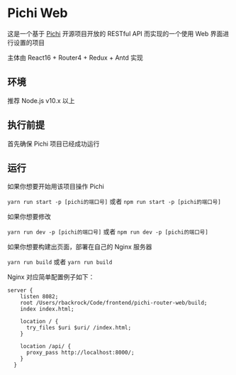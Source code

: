 # Pichi Web

这是一个基于 [Pichi](https://github.com/pichi-router/pichi) 开源项目开放的 RESTful API 而实现的一个使用 Web 界面进行设置的项目

主体由 React16 + Router4 + Redux + Antd 实现

## 环境
推荐 Node.js v10.x 以上

## 执行前提
首先确保 Pichi 项目已经成功运行

## 运行
如果你想要开始用该项目操作 Pichi

`yarn run start -p [pichi的端口号]` 或者 `npm run start -p [pichi的端口号]` 

如果你想要修改

`yarn run dev -p [pichi的端口号]` 或者 `npm run dev -p [pichi的端口号]`

如果你想要构建出页面，部署在自己的 Nginx 服务器

`yarn run build` 或者 `yarn run build`

Nginx 对应简单配置例子如下：

```
server {
    listen 8082;
    root /Users/rbackrock/Code/frontend/pichi-router-web/build;
    index index.html;
  
    location / {
      try_files $uri $uri/ /index.html;
    }
  
    location /api/ {
      proxy_pass http://localhost:8000/;
    }
  } 
```

